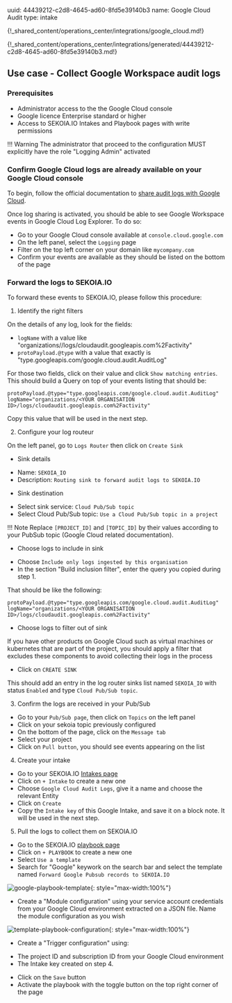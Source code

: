 uuid: 44439212-c2d8-4645-ad60-8fd5e39140b3
name: Google Cloud Audit
type: intake

{!_shared_content/operations_center/integrations/google_cloud.md!}

{!_shared_content/operations_center/integrations/generated/44439212-c2d8-4645-ad60-8fd5e39140b3.md!}


## Use case - Collect Google Workspace audit logs

### Prerequisites

- Administrator access to the the Google Cloud console
- Google licence Enterprise standard or higher
- Access to SEKOIA.IO Intakes and Playbook pages with write permissions

!!! Warning
	The administrator that proceed to the configuration MUST explicitly have the role "Logging Admin" activated

### Confirm Google Cloud logs are already available on your Google Cloud console

To begin, follow the official documentation to [share audit logs with Google Cloud](https://cloud.google.com/logging/docs/audit/configure-gsuite-audit-logs).

Once log sharing is activated, you should be able to see Google Workspace events in Google Cloud Log Explorer.
To do so:

- Go to your Google Cloud console available at `console.cloud.google.com`
- On the left panel, select the `Logging` page
- Filter on the top left corner on your domain like `mycompany.com`
- Confirm your events are available as they should be listed on the bottom of the page

### Forward the logs to SEKOIA.IO

To forward these events to SEKOIA.IO, please follow this procedure:

1. Identify the right filters

On the details of any log, look for the fields:

- `logName` with a value like "organizations/<YOUR ORGANISATION ID>/logs/cloudaudit.googleapis.com%2Factivity"
- `protoPayload.@type` with a value that exactly is "type.googleapis.com/google.cloud.audit.AuditLog"

For those two fields, click on their value and click `Show matching entries`. This should build a Query on top of your events listing that should be:

```
protoPayload.@type="type.googleapis.com/google.cloud.audit.AuditLog"
logName="organizations/<YOUR ORGANISATION ID>/logs/cloudaudit.googleapis.com%2Factivity"

```

Copy this value that will be used in the next step.


2. Configure your log routeur

On the left panel, go to `Logs Router` then click on `Create Sink`

- Sink details

* Name: `SEKOIA_IO`
* Description: `Routing sink to forward audit logs to SEKOIA.IO`

- Sink destination

* Select sink service: `Cloud Pub/Sub topic`
* Select Cloud Pub/Sub topic: `Use a Cloud Pub/Sub topic in a project`

!!! Note
Replace `[PROJECT_ID]` and `[TOPIC_ID]` by their values according to your PubSub topic (Google Cloud related documentation).

- Choose logs to include in sink

* Choose `Include only logs ingested by this organisation`
* In the section "Build inclusion filter", enter the query you copied during step 1.

That should be like the following:

```
protoPayload.@type="type.googleapis.com/google.cloud.audit.AuditLog"
logName="organizations/<YOUR ORGANISATION ID>/logs/cloudaudit.googleapis.com%2Factivity"

```

- Choose logs to filter out of sink

If you have other products on Google Cloud such as virtual machines or kubernetes that are part of the project, you should apply a filter that excludes these components to avoid collecting their logs in the process

- Click on `CREATE SINK`

This should add an entry in the log router sinks list named `SEKOIA_IO` with status `Enabled` and type `Cloud Pub/Sub topic`.

3. Confirm the logs are received in your Pub/Sub

- Go to your `Pub/Sub page`, then click on `Topics` on the left panel
- Click on your sekoia topic previously configured
- On the bottom of the page, click on the `Message tab`
- Select your project
- Click on `Pull button`, you should see events appearing on the list

4. Create your intake

- Go to your SEKOIA.IO [Intakes page](https://app.sekoia.io/operations/intakes)
- Click on `+ Intake` to create a new one
- Choose `Google Cloud Audit Logs`, give it a name and choose the relevant Entity
- Click on `Create`
- Copy the `Intake key` of this Google Intake, and save it on a block note. It will be used in the next step.

5. Pull the logs to collect them on SEKOIA.IO

- Go to the SEKOIA.IO [playbook page](https://app.sekoia.io/operations/playbooks)
- Click on `+ PLAYBOOK` to create a new one
- Select `Use a template`
- Search for "Google" keywork on the search bar and select the template named `Forward Google Pubsub records to SEKOIA.IO`

![google-playbook-template](/assets/operation_center/integration_catalog/cloud_and_saas/google/google-template.PNG){: style="max-width:100%"} 

- Create a "Module configuration" using your service account credentials from your Google Cloud environment extracted on a JSON file. Name the module configuration as you wish

![template-playbook-configuration](/assets/operation_center/integration_catalog/cloud_and_saas/google/template-configuration.png ){: style="max-width:100%"}

- Create a "Trigger configuration" using:

* The project ID and subscription ID from your Google Cloud environment
* The Intake key created on step 4.

- Click on the `Save` button
- Activate the playbook with the toggle button on the top right corner of the page